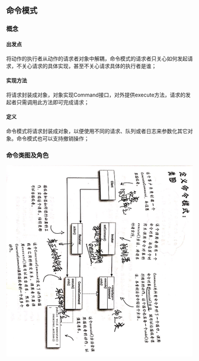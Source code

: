 ## 命令模式

### 概念

#### 出发点

将动作的执行者从动作的请求者对象中解耦，命令模式的请求者只关心如何发起请求，不关心请求的具体实现，甚至不关心请求具体的执行者是谁；

#### 实现方法

将请求封装成对象，对象实现Command接口，对外提供execute方法，请求的发起者只需调用此方法即可完成请求；

#### 定义

命令模式将请求封装成对象，以便使用不同的请求、队列或者日志来参数化其它对象。命令模式也可以支持撤销操作；

### 命令类图及角色

![](../imgs/command-pattern-class-diagram.jpeg)




